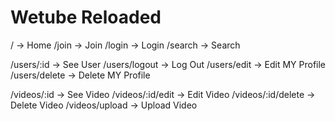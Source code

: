 # Wetube Reloaded

/ -> Home 
/join -> Join 
/login -> Login 
/search -> Search

/users/:id -> See User 
/users/logout -> Log Out 
/users/edit -> Edit MY Profile 
/users/delete -> Delete MY Profile

/videos/:id -> See Video 
/videos/:id/edit -> Edit Video 
/videos/:id/delete -> Delete Video 
/videos/upload -> Upload Video
